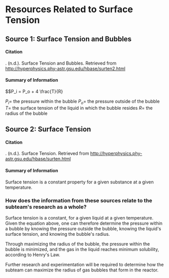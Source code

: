 # Resources Related to Surface Tension
## Source 1: Surface Tension and Bubbles
#### Citation
. (n.d.). Surface Tension and Bubbles. Retrieved from http://hyperphysics.phy-astr.gsu.edu/hbase/surten2.html

#### Summary of Information
$$P_i = P_o + 4 \frac{T}{R}

$P_i =$ the pressure within the bubble
$P_o =$ the pressure outside of the bubble
$T =$ the surface tension of the liquid in which the bubble resides
$R =$ the radius of the bubble

## Source 2: Surface Tension
#### Citation
. (n.d.). Surface Tension. Retrieved from http://hyperphysics.phy-astr.gsu.edu/hbase/surten.html

#### Summary of Information
Surface tension is a constant property for a given substance at a given temperature.


### How does the information from these sources relate to the subteam's research as a whole?
Surface tension is a constant, for a given liquid at a given temperature. Given the equation above, one can therefore determine the pressure within a bubble by knowing the pressure outside the bubble, knowing the liquid's surface tension, and knowing the bubble's radius.

Through maximizing the radius of the bubble, the pressure within the bubble is minimized, and the gas in the liquid reaches minimum solubility, according to Henry's Law.

Further research and experimentation will be required to determine how the subteam can maximize the radius of gas bubbles that form in the reactor.

